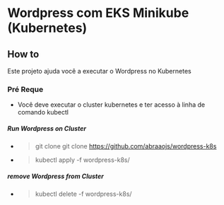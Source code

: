 # Wordpress com EKS Minikube (Kubernetes)
## How to

Este projeto ajuda você a executar o Wordpress no Kubernetes

### Pré Reque

 - Você deve executar o cluster kubernetes e ter acesso à linha de comando kubectl

##### Run Wordpress on Cluster
- > git clone git clone https://github.com/abraaojs/wordpress-k8s
- > kubectl apply -f wordpress-k8s/

##### remove Wordpress from Cluster
- > kubectl delete -f wordpress-k8s/

